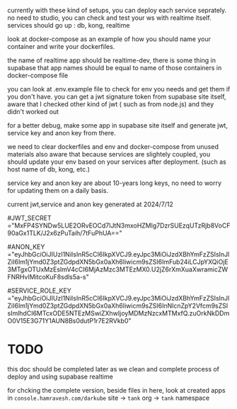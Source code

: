currently  with these kind of setups, you can deploy each service seprately.
no need to studio, you can check and test your ws with realtime itself.
services should go up : db, kong, realtime

look at docker-compose as an example of how you should name your container and write your dockerfiles.

the name of realtime app should be realtime-dev, there is some thing in supabase that app names should be equal to name of those containers in docker-compose file

you can look at .env.example file to check for env you needs and get them if you don't have.
you can get a jwt signature token from supabase site itself, aware that I checked other kind of jwt ( such as from node.js) and they didn't worked out

for a better debug, make some app in supabase site itself and generate jwt, service key and anon key from there.

we need to clear dockerfiles and env and docker-compose from unused materials
also aware that because services are slightely coupled, you should update your env based on your services after deployment. (such as host name of db, kong, etc.)

service key and anon key are about 10-years long keys, no need to worry for updating them on a daily basis.

current jwt,service and anon key generated at 2024/7/12

#JWT_SECRET ="MxFP4SYNDw5LUE2ORvEOCd7lJtN3mxoHZMlg7DzrSUEzqUTzRjb8VoCF90aGx1TLK/J2x6zPuTaih/7tFuPhUA=="

#ANON_KEY ="eyJhbGciOiJIUzI1NiIsInR5cCI6IkpXVCJ9.eyJpc3MiOiJzdXBhYmFzZSIsInJlZiI6Im1jYmd0Z3ptZGdpdXN5bGx0aXh6Iiwicm9sZSI6ImFub24iLCJpYXQiOjE3MTgxOTUxMzEsImV4cCI6MjAzMzc3MTEzMX0.U2jZ6rXmXuaXwramicZWFNRHvIMitcoKuF8sdls5a-s"

#SERVICE_ROLE_KEY ="eyJhbGciOiJIUzI1NiIsInR5cCI6IkpXVCJ9.eyJpc3MiOiJzdXBhYmFzZSIsInJlZiI6Im1jYmd0Z3ptZGdpdXN5bGx0aXh6Iiwicm9sZSI6InNlcnZpY2Vfcm9sZSIsImlhdCI6MTcxODE5NTEzMSwiZXhwIjoyMDMzNzcxMTMxfQ.zuOrkNkDDmO0V15E3G71Y1AUN8Bs0dutP1r7E2RVkb0"

# **TODO**
this doc should be completed later as we clean and complete process of deploy and using supabase realtime

for chcking the complete version, beside files in here, look at created apps in `console.hamravesh.com/darkube` site -> `tank` org -> `tank` namespace

